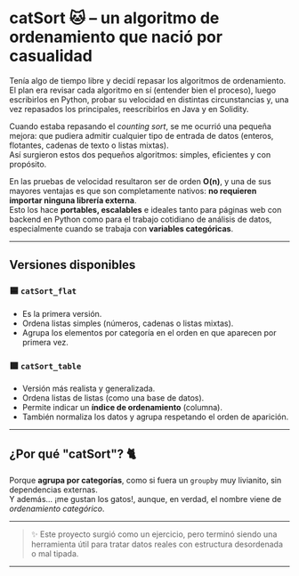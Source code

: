 # catSort 🐱 – un algoritmo de ordenamiento que nació por casualidad

Tenía algo de tiempo libre y decidí repasar los algoritmos de ordenamiento.  
El plan era revisar cada algoritmo en sí (entender bien el proceso), luego escribirlos en Python, probar su velocidad en distintas circunstancias y, una vez repasados los principales, reescribirlos en Java y en Solidity.

Cuando estaba repasando el *counting sort*, se me ocurrió una pequeña mejora: que pudiera admitir cualquier tipo de entrada de datos (enteros, flotantes, cadenas de texto o listas mixtas).  
Así surgieron estos dos pequeños algoritmos: simples, eficientes y con propósito.

En las pruebas de velocidad resultaron ser de orden **O(n)**, y una de sus mayores ventajas es que son completamente nativos: **no requieren importar ninguna librería externa**.  
Esto los hace **portables, escalables** e ideales tanto para páginas web con backend en Python como para el trabajo cotidiano de análisis de datos, especialmente cuando se trabaja con **variables categóricas**.

---

## Versiones disponibles

### 🟦 `catSort_flat`

- Es la primera versión.
- Ordena listas simples (números, cadenas o listas mixtas).
- Agrupa los elementos por categoría en el orden en que aparecen por primera vez.

### 🟩 `catSort_table`

- Versión más realista y generalizada.
- Ordena listas de listas (como una base de datos).
- Permite indicar un **índice de ordenamiento** (columna).
- También normaliza los datos y agrupa respetando el orden de aparición.

---

## ¿Por qué "catSort"? 🐈

Porque **agrupa por categorías**, como si fuera un `groupby` muy livianito, sin dependencias externas.  
Y además... ¡me gustan los gatos!, aunque, en verdad, el nombre viene de *ordenamiento categórico*.

---

> ✨ Este proyecto surgió como un ejercicio, pero terminó siendo una herramienta útil para tratar datos reales con estructura desordenada o mal tipada.

---


